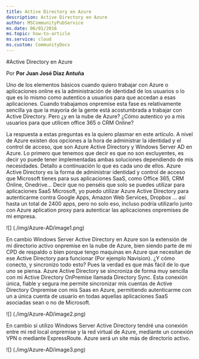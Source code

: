 ```yaml
---
title: Active Directory en Azure
description: Active Directory en Azure
author: MSCommunityPubService
ms.date: 06/01/2016
ms.topic: how-to-article
ms.service: cloud
ms.custom: CommunityDocs
---
```





    
    
#Active Directory en Azure

Por **Por Juan José Diaz Antuña**

Uno de los elementos  básicos cuando  quiero trabajar con Azure o aplicaciones online es la administración de identidad de los usuarios o lo que es lo mismo como autentico a usuarios para que accedan a esas aplicaciones. Cuando trabajamos onpremise esta fase es relativamente sencilla ya que la mayoría de la gente está acostumbrada a trabajar con Active Directory. Pero ¿y en la nube de Azure? ¿Cómo autentico yo a mis usuarios para que utilicen office 365 o CRM Online?

La respuesta a  estas preguntas es la quiero plasmar en este artículo. A nivel de Azure existen dos opciones a la hora de administrar la identidad y el control de acceso, que son Azure Active Directory y Windows Server AD en Azure. 
Lo primero que tenemos que decir es que no son excluyentes, es decir yo puede tener implementadas ambas soluciones dependiendo de mis necesidades. Detallo a continuación lo que es cada uno de ellos.
Azure Active Directory es la forma de administrar identidad y control de acceso que Microsoft tienes para sus aplicaciones SaaS, como Office 365, CRM Online, Onedrive… Decir que no penséis que solo se puedes utilizar para aplicaciones SaaS Microsoft, yo puedo utilizar Azure Active Directory para autenticarme contra Google Apps, Amazon Web Services, Dropbox … así hasta un total de 2400 apps, pero no solo eso, incluso podría utilizarlo junto con Azure aplication proxy para autenticar las aplicaciones onpremises de mi empresa.


![] (./img/Azure-AD/image1.png)

En cambio Windows Server Active Directory en Azure son la extensión de mi directorio activo onpremise en la nube de Azure, bien siendo parte de mi CPD de respaldo o bien porque tengo maquinas en Azure que necesitan de ese Active Directory para funcionar (Por ejemplo Navision).
¿Y cómo conecto, y sincronizo todo esto? Pues la verdad es que más fácil de lo que uno se piensa. Azure Active Directory se sincroniza de forma muy sencilla con mi Active Directory OnPremise llamada Directory Sync. Esta conexión única, fiable y segura me permite sincronizar mis cuentas de Active Directory Onpremise con mis Saas en Azure, permitiendo autenticarme con un a única cuenta de usuario en todas aquellas aplicaciones SaaS asociadas sean o no de Microsoft. 

![] (./img/Azure-AD/image2.png)

En cambio sí utilizo Windows Server Active Directory tendré una conexión entre mi red local onpremise y la red virtual de Azure, mediante un conexión VPN o mediante ExpressRoute. Azure será un site más de directorio activo. 

![] (./img/Azure-AD/image3.png)



